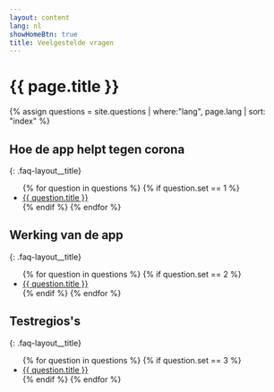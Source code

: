 ```yaml
---
layout: content
lang: nl
showHomeBtn: true
title: Veelgestelde vragen
---
```


# {{ page.title }}


{% assign questions = site.questions | where:"lang", page.lang | sort: "index"  %}

## Hoe de app helpt tegen corona
{: .faq-layout__title}

<div class="faq-layout__contents __overview">
    <ul class="faq-layout-contents__list">
    {% for question in questions %}
        {% if question.set == 1 %}
            <li>
                <a class="faq-layout__item" href="{{ question.url }}" id="faq-{{ question.index }}">
                    {{ question.title }}
                </a>
            </li>
          {% endif %}
    {% endfor %}
    </ul>
</div>


## Werking van de app
{: .faq-layout__title}

<div class="faq-layout__contents __overview">
    <ul class="faq-layout-contents__list">
    {% for question in questions %}
        {% if question.set == 2 %}
            <li>
                <a class="faq-layout__item" href="{{ question.url }}" id="faq-{{ question.index }}">
                    {{ question.title }}
                </a>
            </li>
          {% endif %}
    {% endfor %}
    </ul>
</div>


## Testregios's 
{: .faq-layout__title}

<div class="faq-layout__contents __overview">
    <ul class="faq-layout-contents__list">
    {% for question in questions %}
        {% if question.set == 3 %}
            <li>
                <a class="faq-layout__item" href="{{ question.url }}" id="faq-{{ question.index }}">
                    {{ question.title }}
                </a>
            </li>
          {% endif %}
    {% endfor %}
    </ul>
</div>
